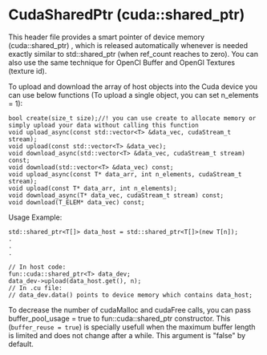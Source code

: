 # CudaSharedPtr (cuda::shared_ptr)

This header file provides a smart pointer of device memory (cuda::shared_ptr<T>) , 
which is released automatically whenever is needed exactly similar to std::shared_ptr (when ref_count reaches to zero). You can also use the same technique for OpenCl Buffer and OpenGl Textures (texture id). 

To upload and download the array of host objects into the Cuda device you can use below functions 
(To upload a single object, you can set n_elements = 1):
    
    bool create(size_t size);//! you can use create to allocate memory or simply upload your data without calling this function
    void upload_async(const std::vector<T> &data_vec, cudaStream_t stream);
    void upload(const std::vector<T> &data_vec);
    void download_async(std::vector<T> &data_vec, cudaStream_t stream) const;
    void download(std::vector<T> &data_vec) const;
    void upload_async(const T* data_arr, int n_elements, cudaStream_t stream);
    void upload(const T* data_arr, int n_elements);
    void download_async(T* data_vec, cudaStream_t stream) const;
    void download(T_ELEM* data_vec) const;
    
Usage Example:


    std::shared_ptr<T[]> data_host = std::shared_ptr<T[]>(new T[n]);
    .
    .
    .

    // In host code:
    fun::cuda::shared_ptr<T> data_dev;
    data_dev->upload(data_host.get(), n);
    // In .cu file:
    // data_dev.data() points to device memory which contains data_host;

To decrease the number of cudaMalloc and cudaFree calls, you can pass buffer_pool_usage = true to fun::cuda::shared_ptr<T> constructor. This (`buffer_reuse = true`) is specially usefull when the maximum buffer length is limited and does not change after a while. This argument is "false" by default. 
